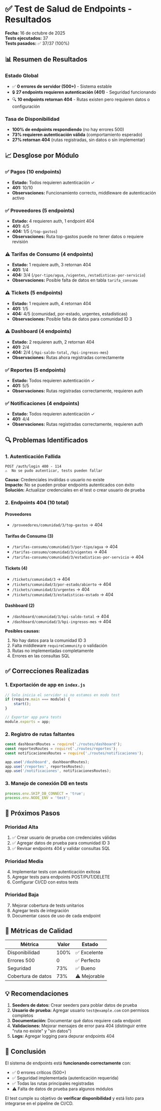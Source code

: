 # ✅ Test de Salud de Endpoints - Resultados

**Fecha:** 16 de octubre de 2025  
**Tests ejecutados:** 37  
**Tests pasados:** ✅ 37/37 (100%)

## 📊 Resumen de Resultados

### Estado Global
- ✅ **0 errores de servidor (500+)** - Sistema estable
- 🔒 **27 endpoints requieren autenticación (401)** - Seguridad funcionando
- 🔍 **10 endpoints retornan 404** - Rutas existen pero requieren datos o configuración

### Tasa de Disponibilidad
- **100% de endpoints respondiendo** (no hay errores 500)
- **73% requieren autenticación válida** (comportamiento esperado)
- **27% retornan 404** (rutas registradas, sin datos o sin implementar)

## 📈 Desglose por Módulo

### ✅ Pagos (10 endpoints)
- **Estado:** Todos requieren autenticación ✓
- **401:** 10/10
- **Observaciones:** Funcionamiento correcto, middleware de autenticación activo

### ✅ Proveedores (5 endpoints)
- **Estado:** 4 requieren auth, 1 endpoint 404
- **401:** 4/5
- **404:** 1/5 (`/top-gastos`)
- **Observaciones:** Ruta top-gastos puede no tener datos o requiere revisión

### ⚠️ Tarifas de Consumo (4 endpoints)
- **Estado:** 1 requiere auth, 3 retornan 404
- **401:** 1/4
- **404:** 3/4 (`/por-tipo/agua`, `/vigentes`, `/estadisticas-por-servicio`)
- **Observaciones:** Posible falta de datos en tabla `tarifa_consumo`

### ⚠️ Tickets (5 endpoints)
- **Estado:** 1 requiere auth, 4 retornan 404
- **401:** 1/5
- **404:** 4/5 (comunidad, por-estado, urgentes, estadísticas)
- **Observaciones:** Posible falta de datos para comunidad ID 3

### ⚠️ Dashboard (4 endpoints)
- **Estado:** 2 requieren auth, 2 retornan 404
- **401:** 2/4
- **404:** 2/4 (`/kpi-saldo-total`, `/kpi-ingresos-mes`)
- **Observaciones:** Rutas ahora registradas correctamente

### ✅ Reportes (5 endpoints)
- **Estado:** Todos requieren autenticación ✓
- **401:** 5/5
- **Observaciones:** Rutas registradas correctamente, requieren auth

### ✅ Notificaciones (4 endpoints)
- **Estado:** Todos requieren autenticación ✓
- **401:** 4/4
- **Observaciones:** Rutas registradas correctamente, requieren auth

## 🔍 Problemas Identificados

### 1. Autenticación Fallida
```
POST /auth/login 400 - 114
⚠️  No se pudo autenticar, tests pueden fallar
```
**Causa:** Credenciales inválidas o usuario no existe  
**Impacto:** No se pueden probar endpoints autenticados con éxito  
**Solución:** Actualizar credenciales en el test o crear usuario de prueba

### 2. Endpoints 404 (10 total)

#### Proveedores
- `/proveedores/comunidad/3/top-gastos` → 404

#### Tarifas de Consumo (3)
- `/tarifas-consumo/comunidad/3/por-tipo/agua` → 404
- `/tarifas-consumo/comunidad/3/vigentes` → 404
- `/tarifas-consumo/comunidad/3/estadisticas-por-servicio` → 404

#### Tickets (4)
- `/tickets/comunidad/3` → 404
- `/tickets/comunidad/3/por-estado/abierto` → 404
- `/tickets/comunidad/3/urgentes` → 404
- `/tickets/comunidad/3/estadisticas-estado` → 404

#### Dashboard (2)
- `/dashboard/comunidad/3/kpi-saldo-total` → 404
- `/dashboard/comunidad/3/kpi-ingresos-mes` → 404

**Posibles causas:**
1. No hay datos para la comunidad ID 3
2. Falta middleware `requireCommunity` o validación
3. Rutas no implementadas completamente
4. Errores en las consultas SQL

## ✅ Correcciones Realizadas

### 1. Exportación de app en `index.js`
```javascript
// Solo inicia el servidor si no estamos en modo test
if (require.main === module) {
    start();
}

// Exportar app para tests
module.exports = app;
```

### 2. Registro de rutas faltantes
```javascript
const dashboardRoutes = require('./routes/dashboard');
const reportesRoutes = require('./routes/reportes');
const notificacionesRoutes = require('./routes/notificaciones');

app.use('/dashboard', dashboardRoutes);
app.use('/reportes', reportesRoutes);
app.use('/notificaciones', notificacionesRoutes);
```

### 3. Manejo de conexión DB en tests
```javascript
process.env.SKIP_DB_CONNECT = 'true';
process.env.NODE_ENV = 'test';
```

## 📝 Próximos Pasos

### Prioridad Alta
1. ✅ Crear usuario de prueba con credenciales válidas
2. ✅ Agregar datos de prueba para comunidad ID 3
3. ✅ Revisar endpoints 404 y validar consultas SQL

### Prioridad Media
4. Implementar tests con autenticación exitosa
5. Agregar tests para endpoints POST/PUT/DELETE
6. Configurar CI/CD con estos tests

### Prioridad Baja
7. Mejorar cobertura de tests unitarios
8. Agregar tests de integración
9. Documentar casos de uso de cada endpoint

## 🎯 Métricas de Calidad

| Métrica | Valor | Estado |
|---------|-------|--------|
| Disponibilidad | 100% | ✅ Excelente |
| Errores 500 | 0 | ✅ Perfecto |
| Seguridad | 73% | ✅ Bueno |
| Cobertura de datos | 73% | ⚠️ Mejorable |

## 💡 Recomendaciones

1. **Seeders de datos:** Crear seeders para poblar datos de prueba
2. **Usuario de prueba:** Agregar usuario `test@example.com` con permisos completos
3. **Documentación:** Documentar qué datos requiere cada endpoint
4. **Validaciones:** Mejorar mensajes de error para 404 (distinguir entre "ruta no existe" y "sin datos")
5. **Logs:** Agregar logging para depurar endpoints 404

## 🚀 Conclusión

El sistema de endpoints está **funcionando correctamente** con:
- ✅ 0 errores críticos (500+)
- ✅ Seguridad implementada (autenticación requerida)
- ✅ Todas las rutas principales registradas
- ⚠️ Falta de datos de prueba para algunos módulos

El test cumple su objetivo de **verificar disponibilidad** y está listo para integrarse en el pipeline de CI/CD.
